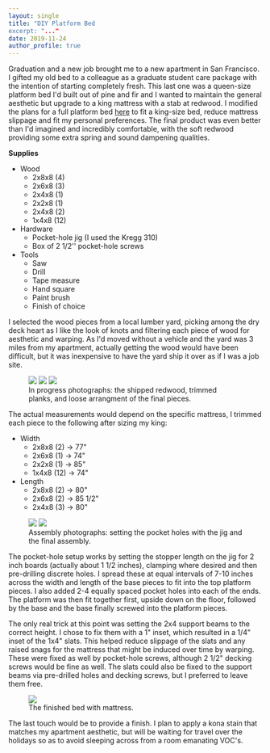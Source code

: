 ```yaml
---
layout: single
title: "DIY Platform Bed
excerpt: "..."
date: 2019-11-24
author_profile: true
---
```



Graduation and a new job brought me to a new apartment in San Francisco. 
I gifted my old bed to a colleague as a graduate student care package with the intention of starting completely fresh. This last one was a queen-size platform bed I'd built out of pine and fir and I wanted to maintain the general aesthetic but upgrade to a king mattress with a stab at redwood. I modified the plans for a full platform bed [here](https://www.shanty-2-chic.com/wp-content/uploads/2014/08/DIY-Platform-Bed.pdf) to fit a king-size bed, reduce mattress slippage and fit my personal preferences. The final product was even better than I'd imagined and incredibly comfortable, with the soft redwood providing some extra spring and sound dampening qualities.


**Supplies**

- Wood
  + 2x8x8 (4)  
  + 2x6x8 (3)  
  + 2x4x8 (1)  
  + 2x2x8 (1)  
  + 2x4x8 (2)  
  + 1x4x8 (12)  
- Hardware  
  + Pocket-hole jig (I used the Kregg 310)  
  + Box of 2 1/2'' pocket-hole screws    
- Tools  
  + Saw  
  + Drill  
  + Tape measure  
  + Hand square  
  + Paint brush  
  + Finish of choice  


I selected the wood pieces from a local lumber yard, picking among the dry deck heart as I like the look of knots and filtering each piece of wood for aesthetic and warping. As I'd moved without a vehicle and the yard was 3 miles from my apartment, actually getting the wood would have been difficult, but it was inexpensive to have the yard ship it over as if I was a job site.  


<figure class="third">
	<a href="/assets/images/2019-11-24-bed_project/redwood.jpg"><img src="/assets/images/2019-11-24-dresser_project/redwood.jpg"></a>
	<a href="/assets/images/2019-11-24-bed_project/cutting.jpg"><img src="/assets/images/2019-11-24-dresser_project/cutting.jpg"></a>
	<a href="/assets/images/2019-11-24-bed_project/arrangement.jpg"><img src="/assets/images/2019-11-24-dresser_project/arrangement.jpg"></a>
	<figcaption>In progress photographs: the shipped redwood, trimmed planks, and loose arrangment of the final pieces.</figcaption>
</figure>


The actual measurements would depend on the specific mattress, I trimmed each piece to the following after sizing my king:  

- Width  
  + 2x8x8 (2) &#8594; 77"  
  + 2x6x8 (1) &#8594; 74"  
  + 2x2x8 (1) &#8594; 85"  
  + 1x4x8 (12) &#8594; 74"  
- Length  
  + 2x8x8 (2) &#8594; 80"  
  + 2x6x8 (2) &#8594; 85 1/2"  
  + 2x4x8 (3) &#8594; 80"  


<figure class="half">
        <a href="/assets/images/2019-11-24-bed_project/pocket_holes.jpg"><img src="/assets/images/2019-11-24-dresser_project/pocket_holes.jpg"></a>
        <a href="/assets/images/2019-11-24-bed_project/completed_bed.jpg"><img src="/assets/images/2019-11-24-dresser_project/completed_bed.jpg"></a>
       <figcaption>Assembly photographs: setting the pocket holes with the jig and the final assembly.</figcaption>
</figure>

The pocket-hole setup works by setting the stopper length on the jig for 2 inch boards (actually about 1 1/2 inches), clamping where desired and then pre-drilling discrete holes. I spread these at equal intervals of 7-10 inches across the width and length of the base pieces to fit into the top platform pieces. I also added 2-4 equally spaced pocket holes into each of the ends. The platform was then fit together first, upside down on the floor, followed by the base and the base finally screwed into the platform pieces.   

The only real trick at this point was setting the 2x4 support beams to the correct height. I chose to fix them with a 1" inset, which resulted in a 1/4" inset of the 1x4" slats. This helped reduce slippage of the slats and any raised snags for the mattress that might be induced over time by warping. These were fixed as well by pocket-hole screws, although 2 1/2" decking screws would be fine as well. The slats could also be fixed to the support beams via pre-drilled holes and decking screws, but I preferred to leave them free.   


<figure>
        <a href="/assets/images/2019-11-24-bed_project/finished.jpg"><img src="/assets/images/2019-11-24-dresser_project/finished.jpg"></a>
      <figcaption>The finished bed with mattress.</figcaption>
</figure>


The last touch would be to provide a finish. I plan to apply a kona stain that matches my apartment aesthetic, but will be waiting for travel over the holidays so as to avoid sleeping across from a room emanating VOC's.  


